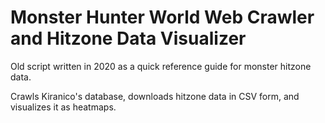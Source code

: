 # Monster Hunter World Web Crawler and Hitzone Data Visualizer

Old script written in 2020 as a quick reference guide for monster hitzone data.

Crawls Kiranico's database, downloads hitzone data in CSV form, and visualizes it as heatmaps.